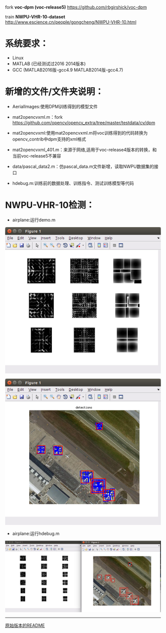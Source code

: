 
fork **voc-dpm (voc-release5)** https://github.com/rbgirshick/voc-dpm

train **NWPU-VHR-10-dataset** http://www.escience.cn/people/gongcheng/NWPU-VHR-10.html


系统要求：
===================
 * Linux
 * MATLAB (已经测试过2016 2014版本)
 * GCC (MATLAB2016版-gcc4.9 MATLAB2014版-gcc4.7)



新增的文件/文件夹说明：
===================
- AerialImages:使用DPM训练得到的模型文件

- mat2opencvxml.m：fork 
https://github.com/opencv/opencv_extra/tree/master/testdata/cv/dpm

- mat2opencvxml:使用mat2opencvxml.m将voc训练得到的代码转换为opencv_contrib中dpm支持的xml格式

- mat2opencvxml_401.m：来源于网络,适用于voc-release4版本的转换，和当前voc-release5不兼容

- data/pascal_data2.m：仿pascal_data.m文件新增，读取NWPU数据集的接口

- hdebug.m:训练前的数据处理、训练指令、测试训练模型等代码


NWPU-VHR-10检测：
===================
- airplane:运行demo.m

![demo_1](./doc/demo_1.png)

![demo_2](./doc/demo_2.png)


- airplane:运行hdebug.m

![detect_airplane](./doc/detect_airplane.png)


***

[原始版本的README](./README(orignal))